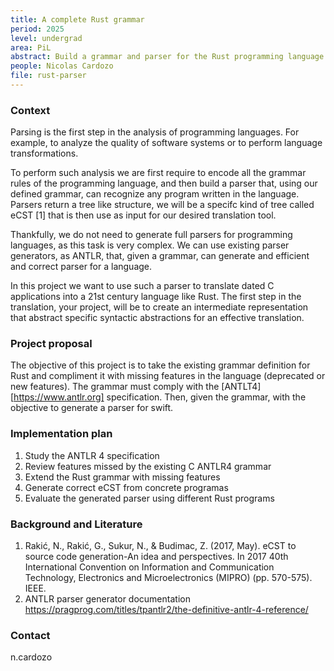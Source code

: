 ```yaml
---
title: A complete Rust grammar
period: 2025
level: undergrad
area: PiL
abstract: Build a grammar and parser for the Rust programming language.
people: Nicolas Cardozo
file: rust-parser
---
```


### Context

Parsing is the first step in the analysis of programming languages. For example, to analyze the quality of software systems or to perform language transformations.

To perform such analysis we are first require to encode all the grammar rules of the programming language, and then build a parser that, using our defined grammar, can recognize any program written in the language. Parsers return a tree like structure, we will be a specifc kind of tree called eCST [1] that is then use as input for our desired translation tool.

Thankfully, we do not need to generate full parsers for programming languages, as this task is very complex. We can use existing parser generators, as ANTLR, that, given a grammar, can generate and efficient and correct parser for a language.

In this project we want to use such a parser to translate dated C applications into a 21st century language like Rust. The first step in the translation, your project, will be to create an intermediate representation that abstract specific syntactic abstractions for an effective translation.

### Project proposal

The objective of this project is to take the existing grammar definition for Rust and compliment it with missing features in the language (deprecated or new features). The grammar must comply with the [ANTLT4][https://www.antlr.org] specification. Then, given the grammar, with the objective to generate a parser for swift.

### Implementation plan

1. Study the ANTLR 4 specification
2. Review features missed by the existing C ANTLR4 grammar
3. Extend the Rust grammar with missing features
4. Generate correct eCST from concrete programas
5. Evaluate the generated parser using different Rust programs

### Background and Literature

1. Rakić, N., Rakić, G., Sukur, N., & Budimac, Z. (2017, May). eCST to source code generation-An idea and perspectives. In 2017 40th International Convention on Information and Communication Technology, Electronics and Microelectronics (MIPRO) (pp. 570-575). IEEE.
2. ANTLR parser generator documentation <https://pragprog.com/titles/tpantlr2/the-definitive-antlr-4-reference/>

### Contact

n.cardozo
